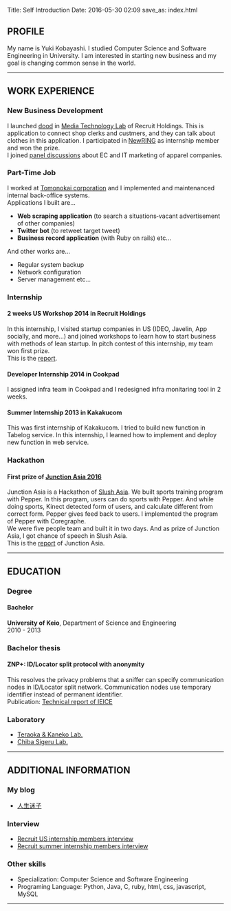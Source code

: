 Title: Self Introduction
Date: 2016-05-30 02:09
save_as: index.html

## **PROFILE**

My name is Yuki Kobayashi. I studied Computer Science and Software Engineering in University.
I am interested in starting new business and my goal is changing common sense in the world.

***

## **WORK EXPERIENCE**

### New Business Development

I launched [dood](http://www.recruit.jp/news_data/release/2015/1023_16294.html) in [Media Technology Lab](http://mtl.recruit.co.jp/) of Recruit Holdings.
This is application to connect shop clerks and custmers, and they can talk about clothes in this application.
I participated in [NewRING](http://www.recruit.jp/news_data/release/2014/0401_7535.html) as internship member and won the prize.  
I joined [panel discussions](https://theflag.jp/article/54644) about EC and IT marketing of apparel companies.

### Part-Time Job

I worked at [Tomonokai corporation](http://www.tomonokai.net/) and 
I implemented and maintenanced internal back-office systems.  
Applications I built are...

- **Web scraping application** (to search a situations‐vacant advertisement of other companies)
- **Twitter bot** (to retweet target tweet)
- **Business record application** (with Ruby on rails) etc…

And other works are...

- Regular system backup
- Network configuration
- Server management etc...

### Internship

#### 2 weeks US Workshop 2014 in Recruit Holdings

In this internship, I visited startup companies in US (IDEO, Javelin, App socially, and more...) and
joined workshops to learn how to start business with methods of lean startup.
In pitch contest of this internship, my team won first prize.  
This is the [report](http://recruit-jinji.jp/growthhackinus2014/report/).

#### Developer Internship 2014 in Cookpad

I assigned infra team in Cookpad and I redesigned infra monitaring tool in 2 weeks.

#### Summer Internship 2013 in Kakakucom

This was first internship of Kakakucom.
I tried to build new function in Tabelog service.
In this internship, I learned how to implement and deploy new function in web service.

### Hackathon

#### First prize of [Junction Asia 2016](http://junction.asia/)

Junction Asia is a Hackathon of [Slush Asia](http://asia.slush.org/). 
We built sports training program with Pepper.
In this program, users can do sports with Pepper.
And while doing sports, Kinect detected form of users, and calculate different from correct form.
Pepper gives feed back to users.
I implemented the program of Pepper with Coregraphe.  
We were five people team and built it in two days.
And as prize of Junction Asia, I got chance of speech in Slush Asia.  
This is the [report](https://www.change-makers.jp/technology/11041) of Junction Asia.

***

## **EDUCATION**

### Degree 

#### Bachelor

**University of Keio**, Department of Science and Engineering  
2010 - 2013

### Bachelor thesis

#### ZNP+: ID/Locator split protocol with anonymity

This resolves the privacy problems that a sniffer can specify communication nodes in ID/Locator split network. Communication nodes use temporary identifier instead of permanent identifier.  
Publication: [Technical report of IEICE](http://www.ieice.org/ken/paper/20131219LBi3/)


### Laboratory

- [Teraoka & Kaneko Lab.](http://www.inl.ics.keio.ac.jp/about)
- [Chiba Sigeru Lab.](http://www.csg.ci.i.u-tokyo.ac.jp/)

***

## **ADDITIONAL INFORMATION**

### My blog

- [人生迷子](http://akerue.hatenablog.com/)

### Interview

- [Recruit US internship members interview](http://hatenanews.com/articles/201410/22957)
- [Recruit summer internship members interview](http://www.recruit.jp/meet_recruit/2014/11/intern20.html)

### Other skills

- Specialization: Computer Science and Software Engineering
- Programing Language: Python, Java, C, ruby, html, css, javascript, MySQL

***

